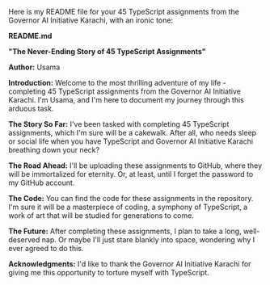 Here is my README file for your 45 TypeScript assignments from the Governor AI Initiative Karachi, with an ironic tone:

**README.md**

**"The Never-Ending Story of 45 TypeScript Assignments"**

**Author:** Usama

**Introduction:**
Welcome to the most thrilling adventure of my life - completing 45 TypeScript assignments from the Governor AI Initiative Karachi. I'm Usama, and I'm here to document my journey through this arduous task.

**The Story So Far:**
I've been tasked with completing 45 TypeScript assignments, which I'm sure will be a cakewalk. After all, who needs sleep or social life when you have TypeScript and Governor AI Initiative Karachi breathing down your neck?

**The Road Ahead:**
I'll be uploading these assignments to GitHub, where they will be immortalized for eternity. Or, at least, until I forget the password to my GitHub account.

**The Code:**
You can find the code for these assignments in the repository. I'm sure it will be a masterpiece of coding, a symphony of TypeScript, a work of art that will be studied for generations to come.

**The Future:**
After completing these assignments, I plan to take a long, well-deserved nap. Or maybe I'll just stare blankly into space, wondering why I ever agreed to do this.

**Acknowledgments:**
I'd like to thank the Governor AI Initiative Karachi for giving me this opportunity to torture myself with TypeScript.
